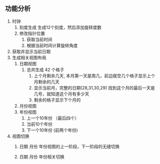 ## 功能分析
1. 时钟
    1. 刻度生成
        生成12个刻度，然后添加旋转度数
    2. 修改指针位置
        1. 获取当前时间
        2. 根据当前时间计算旋转角度
2. 获取并显示当前日期
3. 生成相关视图布局
    1. 日期视图
        1. 总共生成 42 个格子
            1. 上个月剩余几天, 本月第一天是周几，前边就空几个格子显示上个月剩余的几天
            2. 显示当前月，完整的日期(28,31,30,29)
                找到这个月的最后一天是几号，就知道这个月有多少天
            3. 剩余的格子显示下个月的
    2. 月份视图
    3. 年份视图
        1. 上一个10年份 （最后四个）
        2. 当前10个年份
        3. 下一个10年份 (前两个年份)
4. 视图切换
    1. 日期 月份 年份视图的上一阶段，下一阶段的无缝切换
    
    2. 日期 月份 年份相关切换    
